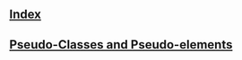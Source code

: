## [Index](https://github.com/IIKUYY/CSS/tree/main/index.md)
## [Pseudo-Classes and Pseudo-elements](https://github.com/IIKUYY/CSS/tree/main/Chapter4/Ch4.md)